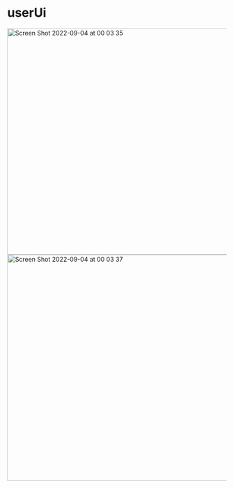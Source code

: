 # userUi
<img width="520" alt="Screen Shot 2022-09-04 at 00 03 35" src="https://user-images.githubusercontent.com/61031852/188287639-83ce567f-545c-4149-83e1-13b12db9d4f7.png">
<img width="520" alt="Screen Shot 2022-09-04 at 00 03 37" src="https://user-images.githubusercontent.com/61031852/188287652-eeb0f549-cb63-4efc-90ca-c066bd802da4.png">
